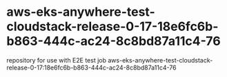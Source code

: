 # aws-eks-anywhere-test-cloudstack-release-0-17-18e6fc6b-b863-444c-ac24-8c8bd87a11c4-76
repository for use with E2E test job aws-eks-anywhere-test-cloudstack-release-0-17:18e6fc6b-b863-444c-ac24-8c8bd87a11c4-76
